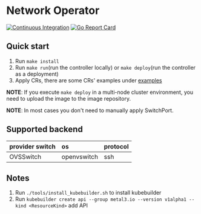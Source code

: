 # Network Operator

[![Continuous Integration](https://github.com/Hellcatlk/network-operator/workflows/Continuous%20Integration/badge.svg)](https://github.com/Hellcatlk/network-operator/actions)
[![Go Report Card](https://goreportcard.com/badge/github.com/Hellcatlk/network-operator)](https://goreportcard.com/report/github.com/Hellcatlk/network-operator)

## Quick start

1. Run `make install`
2. Run `make run`(run the controller locally) or `make deploy`(run the controller as a deployment)
3. Apply CRs, there are some CRs' examples under [examples](./examples)

**NOTE**: If you execute `make deploy` in a multi-node cluster environment, you need to upload the image to the image repository.

**NOTE**: In most cases you don't need to manually apply SwitchPort. 

## Supported backend

|provider switch|os|protocol|
|:-|:-|:-|
|OVSSwitch|openvswitch|ssh|

## Notes

1. Run `./tools/install_kubebuilder.sh` to install kubebuilder
2. Run `kubebuilder create api --group metal3.io --version v1alpha1 --kind <ResourceKind>` add API
